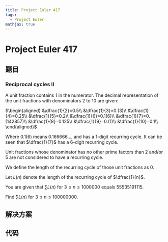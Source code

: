 ```yaml
---
title: Project Euler 417
tags:
  - Project Euler
mathjax: true
---
```

<escape><!-- more --></escape>
    
# Project Euler 417
## 题目
### Reciprocal cycles II


A unit fraction contains 1 in the numerator. The decimal representation of the unit fractions with denominators 2 to 10 are given:

$\begin{aligned}
&\dfrac{1}{2}=0.5\\
&\dfrac{1}{3}=0.(3)\\
&\dfrac{1}{4}=0.25\\
&\dfrac{1}{5}=0.2\\
&\dfrac{1}{6}=0.1(6)\\
&\dfrac{1}{7}=0.(142857)\\
&\dfrac{1}{8}=0.125\\
&\dfrac{1}{9}=0.(1)\\
&\dfrac{1}{10}=0.1\\
\end{aligned}$


Where $0.1(6)$ means $0.166666\dots$, and has a $1$-digit recurring cycle. It can be seen that $\dfrac{1}{7}$ has a $6$-digit recurring cycle.

Unit fractions whose denominator has no other prime factors than $2$ and/or $5$ are not considered to have a recurring cycle.

We define the length of the recurring cycle of those unit fractions as $0$. 


Let $L(n)$ denote the length of the recurring cycle of $\dfrac{1}{n}$.

You are given that $\sum L(n)$ for $3 \le n \le 1 000 000$ equals $55535191115$.


Find $\sum L(n)$ for $3 \le n \le 100 000 000$.




## 解决方案


## 代码


